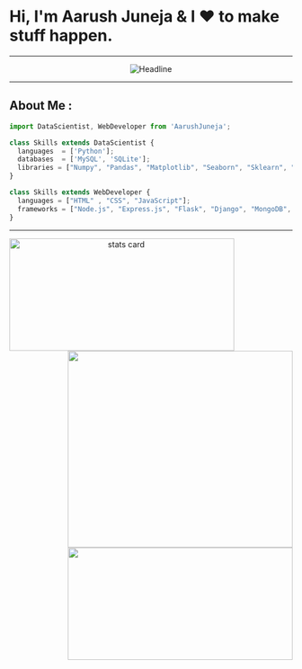 <h1>Hi, I'm Aarush Juneja & I ❤️ to make stuff happen.</h1>
<hr>

<div align=center>
        <img src="https://readme-typing-svg.herokuapp.com?color=white&size=32&center=true&vCenter=true&width=600&height=50&lines=Information+Technology+Student;Data+Scientist+by+Day.;Web+Developer+by+Night.;" alt="Headline" />
</div>
<hr>
<h2>About Me : </h2>

```js
import DataScientist, WebDeveloper from 'AarushJuneja';

class Skills extends DataScientist {
  languages  = ['Python'];
  databases  = ['MySQL', 'SQLite'];
  libraries = ["Numpy", "Pandas", "Matplotlib", "Seaborn", "Sklearn", "Scipy", "XGBoost"];
}

class Skills extends WebDeveloper {
  languages = ["HTML" , "CSS", "JavaScript"];
  frameworks = ["Node.js", "Express.js", "Flask", "Django", "MongoDB", "MySQL"];
}

```

<hr>

<a align= "center" href="https://github.com/AarushJuneja">
<img align="left" alt= "stats card" height="200px" width="400" src="https://github-readme-streak-stats.herokuapp.com/?user=AarushJuneja&theme=radical">
<img align="right" height="350" width="400" src="https://cdn.dribbble.com/users/2238041/screenshots/4763918/working.gif" /> </a> 
<img align="right" height="200px" width="400" src="https://github-readme-stats.vercel.app/api?username=AarushJuneja&count_private=true&theme=radical&show_icons=true" />
